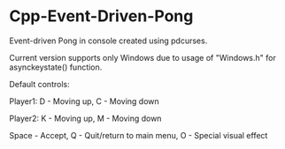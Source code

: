# Cpp-Event-Driven-Pong

Event-driven Pong in console created using pdcurses.

Current version supports only Windows due to usage of "Windows.h" for asynckeystate() function. 

Default controls:

Player1:
  D - Moving up,
  C - Moving down
  
Player2:
  K - Moving up,
  M - Moving down
  
Space - Accept,
Q - Quit/return to main menu,
O - Special visual effect
